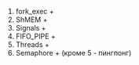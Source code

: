 1) fork_exec +
2) ShMEM +
3) Signals + 
4) FIFO_PIPE + 
5) Threads +
6) Semaphore + (кроме 5 - пингпонг)
